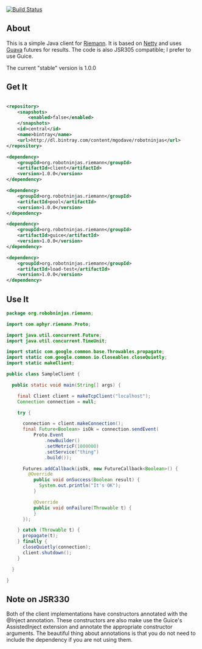 [![Build Status](https://travis-ci.org/mgodave/riemann-client.png)](https://travis-ci.org/mgodave/riemann-client)

About
-----

This is a simple Java client for [Riemann](https://github.com/aphyr/riemann). It is based on [Netty](http://netty.io) and uses
[Guava](http://code.google.com/p/guava-libraries/) futures for results. The code is also JSR305 compatible; I prefer to use Guice.

The current "stable" version is 1.0.0

Get It
------

```xml

<repository>
    <snapshots>
        <enabled>false</enabled>
    </snapshots>
    <id>central</id>
    <name>bintray</name>
    <url>http://dl.bintray.com/content/mgodave/robotninjas</url>
</repository>

<dependency>
    <groupId>org.robotninjas.riemann</groupId>
    <artifactId>client</artifactId>
    <version>1.0.0</version>
</dependency>

<dependency>
    <groupId>org.robotninjas.riemann</groupId>
    <artifactId>pool</artifactId>
    <version>1.0.0</version>
</dependency>

<dependency>
    <groupId>org.robotninjas.riemann</groupId>
    <artifactId>guice</artifactId>
    <version>1.0.0</version>
</dependency>

<dependency>
    <groupId>org.robotninjas.riemann</groupId>
    <artifactId>load-test</artifactId>
    <version>1.0.0</version>
</dependency>

```

Use It
------

```java
package org.robobninjas.riemann;

import com.aphyr.riemann.Proto;

import java.util.concurrent.Future;
import java.util.concurrent.TimeUnit;

import static com.google.common.base.Throwables.propagate;
import static com.google.common.io.Closeables.closeQuietly;
import static makeClient;

public class SampleClient {

  public static void main(String[] args) {

    final Client client = makeTcpClient("localhost");
    Connection connection = null;

    try {

      connection = client.makeConnection();
      final Future<Boolean> isOk = connection.sendEvent(
          Proto.Event
              .newBuilder()
              .setMetricF(1000000)
              .setService("thing")
              .build());

      Futures.addCallback(isOk, new FutureCallback<Boolean>() {
        @Override
          public void onSuccess(Boolean result) {
            System.out.println("It's OK");
          }

          @Override
          public void onFailure(Throwable t) {
          }
      });

    } catch (Throwable t) {
      propagate(t);
    } finally {
      closeQuietly(connection);
      client.shutdown();
    }

  }

}
```

Note on JSR330
--------------

Both of the client implementations have constructors annotated with the @Inject annotation. These constructors are
also make use the Guice's AssistedInject extension and annotate the appropriate constructor arguments. The beautiful 
thing about annotations is that you do not need to include the dependency if you are not using them.



